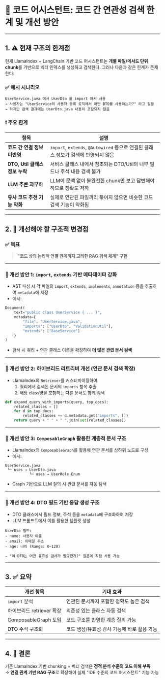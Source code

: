 
# 📌 코드 어시스턴트: 코드 간 연관성 검색 한계 및 개선 방안

---

## 1. ⚠️ 현재 구조의 한계점

현재 LlamaIndex + LangChain 기반 코드 어시스턴트는 **개별 파일/메서드 단위 chunk**를 기반으로 벡터 인덱스를 생성하고 검색한다. 그러나 다음과 같은 한계가 존재한다:

### ✅ 예시 시나리오
```text
UserService.java 에서 UserDto 를 import 해서 사용
→ 사용자는 "UserService의 사용자 등록 로직에서 어떤 DTO를 사용하는가?" 라고 질문
→ 하지만 검색 결과에는 UserDto.java 내용이 포함되지 않음
```

### ❗ 주요 한계

| 항목 | 설명 |
|------|------|
| **코드 간 연결 정보 미반영** | `import`, `extends`, `@Autowired` 등으로 연결된 클래스 정보가 검색에 반영되지 않음 |
| **DTO, Util 클래스 정보 누락** | 서비스 클래스 내에서 참조되는 DTO/Util의 내부 필드나 주석 내용 검색 불가 |
| **LLM 추론 과부하** | LLM이 문맥 없이 불완전한 chunk만 보고 답변해야 하므로 정확도 저하 |
| **유사 코드 추천 기능 약화** | 실제로 연관된 파일끼리 묶이지 않으면 비슷한 코드 검색 기능이 약화됨 |

---

## 2. 🔧 개선해야 할 구조적 변경점

### ✅ 목표
> **"코드 상의 논리적 연결 관계까지 고려한 RAG 검색 체계" 구현**

---

### 🧩 개선 방안 1: `import`, `extends` 기반 메타데이터 강화

- AST 파싱 시 각 파일의 `import`, `extends`, `implements`, `annotation` 등을 추출하여 `metadata`에 저장
- 예시:

```python
Document(
    text="public class UserService { ... }",
    metadata={
        "file": "UserService.java",
        "imports": ["UserDto", "ValidationUtil"],
        "extends": ["BaseService"]
    }
)
```

- 검색 시 쿼리 + 연관 클래스 이름을 확장하여 **더 많은 관련 문서 검색**

---

### 🧩 개선 방안 2: 하이브리드 리트리버 개선 (연관 문서 검색 확장)

- LlamaIndex의 `Retriever`를 커스터마이징하여:
  1. 쿼리에서 검색된 문서의 `imports` 항목 추출
  2. 해당 class명을 포함하는 다른 문서도 함께 검색

```python
def expand_query_with_imports(query, top_docs):
    related_classes = []
    for d in top_docs:
        related_classes += d.metadata.get("imports", [])
    return query + " " + " ".join(set(related_classes))
```

---

### 🧩 개선 방안 3: `ComposableGraph` 활용한 계층적 문서 구조

- LlamaIndex의 `ComposableGraph`를 활용해 연관 문서를 상하위 노드로 구성
- 예시:

```text
UserService.java
 └─ uses → UserDto.java
           └─ uses → UserRole Enum
```

- Graph 기반으로 LLM 질의 시 관련 문서를 자동 탐색

---

### 🧩 개선 방안 4: DTO 필드 기반 응답 생성 구조

- DTO 클래스에서 필드 정보, 주석 등을 `metadata`에 구조화하여 저장
- LLM 프롬프트에서 이를 활용한 템플릿 생성

```text
UserDto 필드:
- name: 사용자 이름
- email: 이메일 주소
- age: 나이 (Range: 0~120)

→ "이 DTO는 어떤 유효성 검사가 필요한가?" 질문에 직접 사용 가능
```

---

## 3. ✅ 요약

| 개선 항목 | 기대 효과 |
|-----------|------------|
| `import` 분석 | 연관된 문서까지 포함한 정확도 높은 검색 |
| 하이브리드 retriever 확장 | 의존성 있는 클래스 자동 검색 |
| ComposableGraph 도입 | 코드 구조를 반영한 계층 질의 가능 |
| DTO 주석 구조화 | 코드 생성/유효성 검사 기능에 바로 활용 가능 |

---

## 4. 🏁 결론

기존 LlamaIndex 기반 chunking + 벡터 검색은 **정적 분석 수준의 코드 이해 부족**  
→ **연결 관계 기반 RAG 구조**로 확장해야 실제 "IDE 수준의 코드 어시스턴트" 기능 가능
